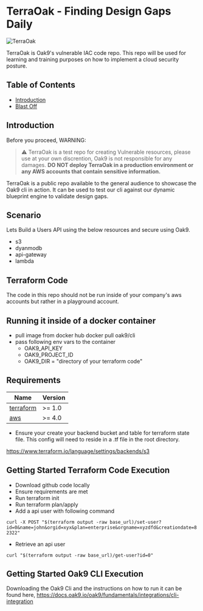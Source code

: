 # TerraOak - Finding Design Gaps Daily
![TerraOak](oak9-logo.png)

TerraOak is Oak9's vulnerable IAC code repo.   This repo will be used for learning and training purposes on how to implement a cloud security posture. 

## Table of Contents

* [Introduction](#introduction)
* [Blast Off](#Getting-Started-Terraform-Code-Execution)


## Introduction 

Before you proceed, WARNING:
> :warning: TerraOak is a test repo for creating Vulnerable resources, please use at your own discrention, Oak9 is not responsible for any damages. **DO NOT deploy TerraOak in a production environment or any AWS accounts that contain sensitive information.**

TerraOak is a public repo available to the general audience to showcase the Oak9 cli in action.  It can be used to test our cli against our dynamic blueprint engine to validate design gaps.

## Scenario

Lets Build a Users API using the below resources and secure using Oak9. 

* s3
* dyanmodb
* api-gateway
* lambda 

## Terraform Code 

The code in this repo should not be run inside of your company's aws accounts but rather in a playground account.   

## Running it inside of a docker container

* pull image from docker hub docker pull oak9/cli
* pass following env vars to the container 
    * OAK9_API_KEY
    * OAK9_PROJECT_ID
    * OAK9_DIR = "directory of your terraform code"

## Requirements

| Name | Version |
|------|---------|
| <a name="requirement_terraform"></a> [terraform](#requirement\_terraform) | >= 1.0 |
| <a name="requirement_aws"></a> [aws](#requirement\_aws) | >= 4.0 |


* Ensure your create your backend bucket and table for terraform state file. This config will need to reside in a .tf file in the root directory. 

https://www.terraform.io/language/settings/backends/s3

## Getting Started Terraform Code Execution

* Download github code locally 
* Ensure requirements are met 
* Run terraform init 
* Run terraform plan/apply 
* Add a api user with following command 

`curl -X POST "$(terraform output -raw base_url)/set-user?id=0&name=john&orgid=xyx&plan=enterprise&orgname=xyzdfd&creationdate=82322"`

* Retrieve an api user 

`curl "$(terraform output -raw base_url)/get-user?id=0"`
 

## Getting Started Oak9 CLI Execution 

Downloading the Oak9 Cli and the instructions on how to run it can be found here, https://docs.oak9.io/oak9/fundamentals/integrations/cli-integration

